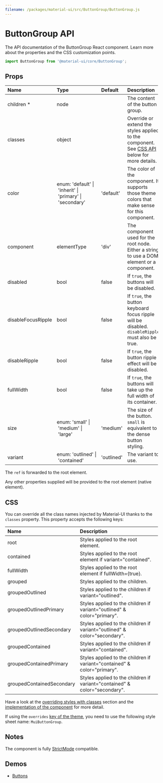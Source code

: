 ```yaml
---
filename: /packages/material-ui/src/ButtonGroup/ButtonGroup.js
---
```


<!--- This documentation is automatically generated, do not try to edit it. -->

# ButtonGroup API

<p class="description">The API documentation of the ButtonGroup React component. Learn more about the properties and the CSS customization points.</p>

```js
import ButtonGroup from '@material-ui/core/ButtonGroup';
```



## Props

| Name | Type | Default | Description |
|:-----|:-----|:--------|:------------|
| <span class="prop-name required">children&nbsp;*</span> | <span class="prop-type">node</span> |  | The content of the button group. |
| <span class="prop-name">classes</span> | <span class="prop-type">object</span> |  | Override or extend the styles applied to the component. See [CSS API](#css) below for more details. |
| <span class="prop-name">color</span> | <span class="prop-type">enum:&nbsp;'default'&nbsp;&#124;<br>&nbsp;'inherit'&nbsp;&#124;<br>&nbsp;'primary'&nbsp;&#124;<br>&nbsp;'secondary'<br></span> | <span class="prop-default">'default'</span> | The color of the component. It supports those theme colors that make sense for this component. |
| <span class="prop-name">component</span> | <span class="prop-type">elementType</span> | <span class="prop-default">'div'</span> | The component used for the root node. Either a string to use a DOM element or a component. |
| <span class="prop-name">disabled</span> | <span class="prop-type">bool</span> | <span class="prop-default">false</span> | If `true`, the buttons will be disabled. |
| <span class="prop-name">disableFocusRipple</span> | <span class="prop-type">bool</span> | <span class="prop-default">false</span> | If `true`, the button keyboard focus ripple will be disabled. `disableRipple` must also be true. |
| <span class="prop-name">disableRipple</span> | <span class="prop-type">bool</span> | <span class="prop-default">false</span> | If `true`, the button ripple effect will be disabled. |
| <span class="prop-name">fullWidth</span> | <span class="prop-type">bool</span> | <span class="prop-default">false</span> | If `true`, the buttons will take up the full width of its container. |
| <span class="prop-name">size</span> | <span class="prop-type">enum:&nbsp;'small'&nbsp;&#124;<br>&nbsp;'medium'&nbsp;&#124;<br>&nbsp;'large'<br></span> | <span class="prop-default">'medium'</span> | The size of the button. `small` is equivalent to the dense button styling. |
| <span class="prop-name">variant</span> | <span class="prop-type">enum:&nbsp;'outlined'&nbsp;&#124;<br>&nbsp;'contained'<br></span> | <span class="prop-default">'outlined'</span> | The variant to use. |

The `ref` is forwarded to the root element.

Any other properties supplied will be provided to the root element (native element).

## CSS

You can override all the class names injected by Material-UI thanks to the `classes` property.
This property accepts the following keys:


| Name | Description |
|:-----|:------------|
| <span class="prop-name">root</span> | Styles applied to the root element.
| <span class="prop-name">contained</span> | Styles applied to the root element if variant="contained".
| <span class="prop-name">fullWidth</span> | Styles applied to the root element if fullWidth={true}.
| <span class="prop-name">grouped</span> | Styles applied to the children.
| <span class="prop-name">groupedOutlined</span> | Styles applied to the children if variant="outlined".
| <span class="prop-name">groupedOutlinedPrimary</span> | Styles applied to the children if variant="outlined" & color="primary".
| <span class="prop-name">groupedOutlinedSecondary</span> | Styles applied to the children if variant="outlined" & color="secondary".
| <span class="prop-name">groupedContained</span> | Styles applied to the children if variant="contained".
| <span class="prop-name">groupedContainedPrimary</span> | Styles applied to the children if variant="contained" & color="primary".
| <span class="prop-name">groupedContainedSecondary</span> | Styles applied to the children if variant="contained" & color="secondary".

Have a look at the [overriding styles with classes](/customization/components/#overriding-styles-with-classes) section
and the [implementation of the component](https://github.com/mui-org/material-ui/blob/next/packages/material-ui/src/ButtonGroup/ButtonGroup.js)
for more detail.

If using the `overrides` [key of the theme](/customization/themes/#css),
you need to use the following style sheet name: `MuiButtonGroup`.

## Notes

The component is fully [StrictMode](https://reactjs.org/docs/strict-mode.html) compatible.

## Demos

- [Buttons](/components/buttons/)

